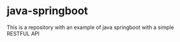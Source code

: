 # java-springboot

This is a repository with an example of java springboot with a simple RESTFUL API
